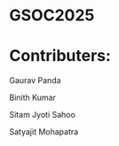 # GSOC2025




  # Contributers:
<div>
  <p> Gaurav Panda </p>

  <p> Binith Kumar </p>

  <p> Sitam Jyoti Sahoo </p>

  <p> Satyajit Mohapatra</p>
</div>
